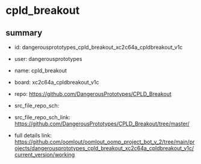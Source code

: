 # cpld_breakout
 
## summary 
* id: dangerousprototypes_cpld_breakout_xc2c64a_cpldbreakout_v1c
* user: dangerousprototypes
* name: cpld_breakout
* board: xc2c64a_cpldbreakout_v1c
* repo: https://github.com/DangerousPrototypes/CPLD_Breakout



* src_file_repo_sch: 
* src_file_repo_sch_link: https://github.com/DangerousPrototypes/CPLD_Breakout/tree/master/
* full details link: https://github.com/oomlout/oomlout_oomp_project_bot_v_2/tree/main/projects/dangerousprototypes_cpld_breakout_xc2c64a_cpldbreakout_v1c/current_version/working  







